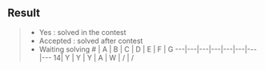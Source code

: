 ## Result
> * Yes : solved in the contest
> * Accepted : solved after contest
> * Waiting solving
\# | A | B | C | D | E | F | G
---|---|---|---|---|---|---|---
14| Y | Y | Y | A | W | / | /

